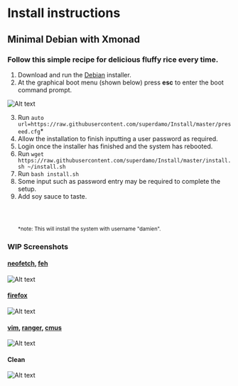 Install instructions
===============
Minimal Debian with Xmonad
--------------------------------------------

### Follow this simple recipe for delicious fluffy rice every time.

1. Download and run the [Debian](https://www.debian.org/) installer.
2. At the graphical boot menu (shown below) press **esc** to enter the boot command prompt.

![Alt text](https://im3.ezgif.com/tmp/ezgif-3-5da1e9855e.gif)

3. Run `auto url=https://raw.githubusercontent.com/superdamo/Install/master/preseed.cfg`*
4. Allow the installation to finish inputting a user password as required.
5. Login once the installer has finished and the system has rebooted.
6. Run `wget https://raw.githubusercontent.com/superdamo/Install/master/install.sh ~/install.sh`
7. Run `bash install.sh`
8. Some input such as password entry may be required to complete the setup.
9. Add soy sauce to taste.
<br><br><br><br>
<sub>*note: This will install the system with username "damien".</sub>

### WIP Screenshots

#### [neofetch](https://github.com/dylanaraps/neofetch), [feh](https://feh.finalrewind.org/)
![Alt text](https://tknk.io/XPGd)

#### [firefox](https://www.mozilla.org/en-US/firefox/new/)
![Alt text](https://tknk.io/CfHZ)

#### [vim](http://www.vim.org/), [ranger](http://ranger.nongnu.org/), [cmus](https://cmus.github.io/)
![Alt text](https://tknk.io/3Q9U)

#### Clean
![Alt text](https://tknk.io/ASVo)
